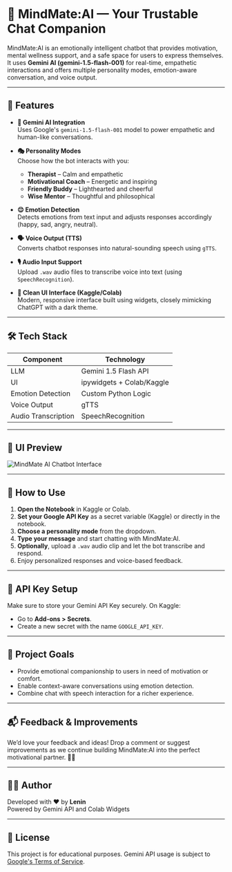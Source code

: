 
# 🧠 MindMate:AI — Your Trustable Chat Companion

MindMate:AI is an emotionally intelligent chatbot that provides motivation, mental wellness support, and a safe space for users to express themselves. It uses **Gemini AI (gemini-1.5-flash-001)** for real-time, empathetic interactions and offers multiple personality modes, emotion-aware conversation, and voice output.

---

## 🌟 Features

- **🤖 Gemini AI Integration**  
  Uses Google's `gemini-1.5-flash-001` model to power empathetic and human-like conversations.

- **🎭 Personality Modes**  
  Choose how the bot interacts with you:
  - **Therapist** – Calm and empathetic
  - **Motivational Coach** – Energetic and inspiring
  - **Friendly Buddy** – Lighthearted and cheerful
  - **Wise Mentor** – Thoughtful and philosophical

- **😌 Emotion Detection**  
  Detects emotions from text input and adjusts responses accordingly (happy, sad, angry, neutral).

- **🗣️ Voice Output (TTS)**  
  Converts chatbot responses into natural-sounding speech using `gTTS`.

- **🎙️ Audio Input Support**  
  Upload `.wav` audio files to transcribe voice into text (using `SpeechRecognition`).

- **💬 Clean UI Interface (Kaggle/Colab)**  
  Modern, responsive interface built using widgets, closely mimicking ChatGPT with a dark theme.

---

## 🛠️ Tech Stack

| Component            | Technology                |
|----------------------|---------------------------|
| LLM                  | Gemini 1.5 Flash API      |
| UI                   | ipywidgets + Colab/Kaggle |
| Emotion Detection    | Custom Python Logic       |
| Voice Output         | gTTS                      |
| Audio Transcription  | SpeechRecognition         |

---

## 📸 UI Preview

![MindMate AI Chatbot Interface](https://path-to-your-image-link.com/image.png)

---

## 🔧 How to Use

1. **Open the Notebook** in Kaggle or Colab.
2. **Set your Google API Key** as a secret variable (Kaggle) or directly in the notebook.
3. **Choose a personality mode** from the dropdown.
4. **Type your message** and start chatting with MindMate:AI.
5. **Optionally**, upload a `.wav` audio clip and let the bot transcribe and respond.
6. Enjoy personalized responses and voice-based feedback.

---

## 🔐 API Key Setup

Make sure to store your Gemini API Key securely. On Kaggle:

- Go to **Add-ons > Secrets**.
- Create a new secret with the name `GOOGLE_API_KEY`.

---

## 🚀 Project Goals

- Provide emotional companionship to users in need of motivation or comfort.
- Enable context-aware conversations using emotion detection.
- Combine chat with speech interaction for a richer experience.

---

## 📬 Feedback & Improvements

We’d love your feedback and ideas! Drop a comment or suggest improvements as we continue building MindMate:AI into the perfect motivational partner. 🌈✨

---

## 🧑‍💻 Author

Developed with ❤️ by **Lenin**  
Powered by Gemini API and Colab Widgets

---

## 📝 License

This project is for educational purposes. Gemini API usage is subject to [Google's Terms of Service](https://ai.google.dev/terms).
